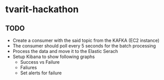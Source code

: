 # tvarit-hackathon









## TODO
* Create a consumer with the said topic from the KAFKA (EC2 instance)
* The consumer should poll every 5 seconds for the batch processing
* Process the data and move it to the Elastic Serach
* Setup Kibana to show following graphs
  * Success vs Failure
  * Faliures
  * Set alerts for failure

